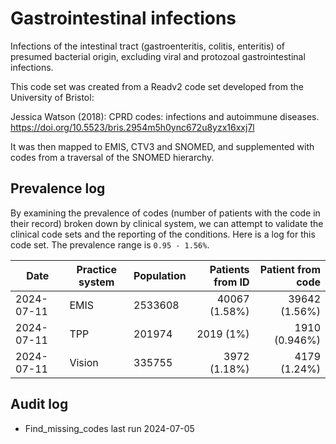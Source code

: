 # Gastrointestinal infections

Infections of the intestinal tract (gastroenteritis, colitis, enteritis) of presumed bacterial origin, excluding viral and protozoal gastrointestinal infections.

This code set was created from a Readv2 code set developed from the University of Bristol:

Jessica Watson (2018): CPRD codes: infections and autoimmune diseases. https://doi.org/10.5523/bris.2954m5h0ync672u8yzx16xxj7l

It was then mapped to EMIS, CTV3 and SNOMED, and supplemented with codes from a traversal of the SNOMED hierarchy.

## Prevalence log

By examining the prevalence of codes (number of patients with the code in their record) broken down by clinical system, we can attempt to validate the clinical code sets and the reporting of the conditions. Here is a log for this code set. The prevalence range is `0.95 - 1.56%`.

| Date       | Practice system | Population | Patients from ID | Patient from code |
| ---------- | --------------- | ---------- | ---------------: | ----------------: |
| 2024-07-11 | EMIS            | 2533608    |    40067 (1.58%) |     39642 (1.56%) |
| 2024-07-11 | TPP             | 201974     |        2019 (1%) |     1910 (0.946%) |
| 2024-07-11 | Vision          | 335755     |     3972 (1.18%) |      4179 (1.24%) |

## Audit log

- Find_missing_codes last run 2024-07-05
